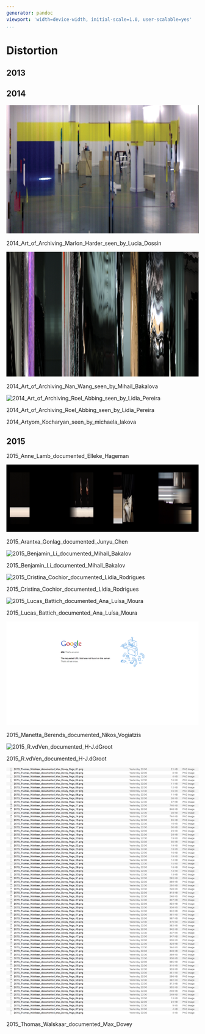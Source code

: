 ```yaml
---
generator: pandoc
viewport: 'width=device-width, initial-scale=1.0, user-scalable=yes'
...
```


Distortion
==========

2013
----

2014
----

![2014\_Art\_of\_Archiving\_Marlon\_Harder\_seen\_by\_Lucia\_Dossin](imgs/2014_Art_of_Archiving_Marlon_Harder_seen_by_Lucia_Dossin.png)

2014\_Art\_of\_Archiving\_Marlon\_Harder\_seen\_by\_Lucia\_Dossin

![2014\_Art\_of\_Archiving\_Nan\_Wang\_seen\_by\_Mihail\_Bakalova](imgs/2014_Art_of_Archiving_Nan_Wang_seen_by_Mihail_Bakalova.png)

2014\_Art\_of\_Archiving\_Nan\_Wang\_seen\_by\_Mihail\_Bakalova

![2014\_Art\_of\_Archiving\_Roel\_Abbing\_seen\_by\_Lidia\_Pereira](imgs/2014_Art_of_Archiving_Roel_Abbing_seen_by_Lidia_Pereira.png)

2014\_Art\_of\_Archiving\_Roel\_Abbing\_seen\_by\_Lidia\_Pereira

2014\_Artyom\_Kocharyan\_seen\_by\_michaela\_lakova

2015
----

2015\_Anne\_Lamb\_documented\_Elleke\_Hageman

![2015\_Arantxa\_Gonlag\_documented\_Junyu\_Chen](imgs/2015_Arantxa_Gonlag_documented_Junyu_Chen.png)

2015\_Arantxa\_Gonlag\_documented\_Junyu\_Chen

![2015\_Benjamin\_Li\_documented\_Mihail\_Bakalov](imgs/2015_Benjamin_Li_documented_Mihail_Bakalov.png)

2015\_Benjamin\_Li\_documented\_Mihail\_Bakalov

![2015\_Cristina\_Cochior\_documented\_Lídia\_Rodrigues](imgs/2015_Cristina_Cochior_documented_Lídia_Rodrigues.png)

2015\_Cristina\_Cochior\_documented\_Lídia\_Rodrigues

![2015\_Lucas\_Battich\_documented\_Ana\_Luísa\_Moura](imgs/2015_Lucas_Battich_documented_Ana_Luísa_Moura.png)

2015\_Lucas\_Battich\_documented\_Ana\_Luísa\_Moura

![2015\_Manetta\_Berends\_documented\_Nikos\_Vogiatzis](imgs/2015_Manetta_Berends_documented_Nikos_Vogiatzis.png)

2015\_Manetta\_Berends\_documented\_Nikos\_Vogiatzis

![2015\_R.vdVen\_documented\_H-J.dGroot](imgs/2015_R.vdVen_documented_H-J.dGroot.png)

2015\_R.vdVen\_documented\_H-J.dGroot

![2015\_Thomas\_Walskaar\_documented\_Max\_Dovey](imgs/2015_Thomas_Walskaar_documented_Max_Dovey.png)

2015\_Thomas\_Walskaar\_documented\_Max\_Dovey
